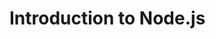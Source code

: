 # Introduction to Node.js

<!-- ls - atvaizduoja visus folderio failus -->
<!-- cd - pereina i kita folderi -->
<!-- cd .. - grizta per viena folderi atgal -->

<!-- git clone "repozitorijos_link" -  -->

<!-- 'git add *' arba 'git add .' - prideda failus i git lokalia sistema -->
<!-- 'git commit -m "comment" - turi atspindeti kas buvo pakeista, prideda, isimta ir t.t. - kas pasikeis, kai pridesim pridetus failus -->
<!-- 'git push' - isstumia lokalius pakeitimus i GitHub sistema -->
<!-- git push - isstumiam lokalius pakeitimus i GitHub sistema -->
<!-- git pull - istraukia pakeitimus is GitHub sistemos i lokalia sistema -->

<!-- node index.js - paleidzia faila -->
<!-- gitingnore - failas kuriame aprasomi failai kuriuos reikia ignoruoti keliant -->
<!-- npm install - suraso modulius (dependencies) is package.json failo -->
